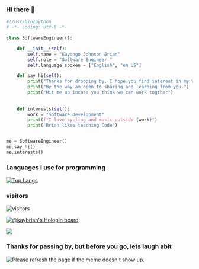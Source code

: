 ### Hi there 👋

```python
#!/usr/bin/python
# -*- coding: utf-8 -*-

class SoftwareEngineer():

    def __init__(self):
        self.name = "Kayongo Johnson Brian"
        self.role = "Software Engineer "
        self.language_spoken = ["English", "en_US"]

    def say_hi(self):
        print("Thanks for dropping by. I hope you find interest in my Work")
        print("By the way am open to sharing and learning from you.")
        print("Hit me up incase you think we can work togther")
        
    
    def interests(self):
        work = "Software Development"
        print(f"I love cycling and music outside {work}")
        print("Brian likes teaching Code")


me = SoftwareEngineer()
me.say_hi()
me.interests()
```
### Languages i use for programming
[![Top Langs](https://github-readme-stats.vercel.app/api/top-langs/?username=kaybrian&layout=compact&langs_count=8)](https://github.com/kaybrian/github-readme-stats)

### visitors
![visitors](https://visitor-badge.glitch.me/badge?page_id=kaybrian.kaybrian&left_color=green&right_color=red)

[![@kaybrian's Holopin board](https://holopin.io/api/user/board?user=kaybrian)](https://holopin.io/@kaybrian)

<a href="https://github.com/kaybrian/github-readme-stats">
  <img align="center" src="https://github-readme-stats.vercel.app/api?username=kaybrian&theme=dark&show_icons=true&count_private=true “Kayongo’s GutHub Stats" />
</a>


### Thanks for passing by, but before you go, lets laugh abit
<img src='https://random-memer.herokuapp.com/' title="Meme" alt="Please refresh the page if the meme doesn't show up.">

